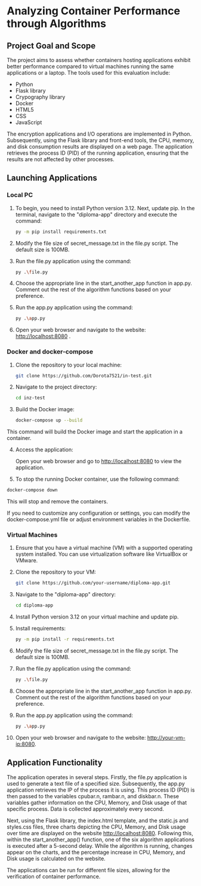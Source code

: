 # Analyzing Container Performance through Algorithms 
## Project Goal and Scope 

The project aims to assess whether containers hosting applications exhibit better performance compared to virtual machines running the same applications or a laptop. The tools used for this evaluation include:

* Python
* Flask library
* Crypography library
* Docker
* HTML5
* CSS
* JavaScript

The encryption applications and I/O operations are implemented in Python. Subsequently, using the Flask library and front-end tools, the CPU, memory, and disk consumption results are displayed on a web page. The application retrieves the process ID (PID) of the running application, ensuring that the results are not affected by other processes.


## Launching Applications 
### Local PC
1. To begin, you need to install Python version 3.12. Next, update pip. In the terminal, navigate to the "diploma-app" directory and execute the command: 
    ```bash
    py -m pip install requirements.txt
    ```

2. Modify the file size of secret_message.txt in the file.py script. The default size is 100MB.

3. Run the file.py application using the command:
    ```bash
    py .\file.py
    ```

4. Choose the appropriate line in the start_another_app function in app.py. Comment out the rest of the algorithm functions based on your preference.

5. Run the app.py application using the command:
    ```bash
    py .\app.py
    ```

6. Open your web browser and navigate to the website: [http://localhost:8080](http://localhost:8080) .


### Docker and docker-compose
1. Clone the repository to your local machine:

    ```bash
    git clone https://github.com/Dorota7521/in-test.git
    ```

2. Navigate to the project directory:

    ```bash
    cd inz-test
    ```

3. Build the Docker image:

    ```bash
    docker-compose up --build
    ```

This command will build the Docker image and start the application in a container.

4. Access the application:

    Open your web browser and go to [http://localhost:8080](http://localhost:8080) to view the application.


5. To stop the running Docker container, use the following command:

```bash
docker-compose down
```

This will stop and remove the containers.

If you need to customize any configuration or settings, you can modify the docker-compose.yml file or adjust environment variables in the Dockerfile.

### Virtual Machines
1. Ensure that you have a virtual machine (VM) with a supported operating system installed. You can use virtualization software like VirtualBox or VMware.

2. Clone the repository to your VM:

   ```bash
   git clone https://github.com/your-username/diploma-app.git

3. Navigate to the "diploma-app" directory:
    ```bash
    cd diploma-app
    ```
4. Install Python version 3.12 on your virtual machine and update pip.

5. Install requirements:
    ```bash
    py -m pip install -r requirements.txt
    ```

6. Modify the file size of secret_message.txt in the file.py script. The default size is 100MB.

7. Run the file.py application using the command:
    ```bash
    py .\file.py
    ```

8. Choose the appropriate line in the start_another_app function in app.py. Comment out the rest of the algorithm functions based on your preference.

9. Run the app.py application using the command:
    ```bash
    py .\app.py
    ```

6. Open your web browser and navigate to the website: [http://your-vm-ip:8080](http://your-vm-ip:8080).

## Application Functionality
The application operates in several steps. Firstly, the file.py application is used to generate a text file of a specified size. Subsequently, the app.py application retrieves the IP of the process it is using. This process ID (PID) is then passed to the variables cpubar.n, rambar.n, and diskbar.n. These variables gather information on the CPU, Memory, and Disk usage of that specific process. Data is collected approximately every second.

Next, using the Flask library, the index.html template, and the static.js and styles.css files, three charts depicting the CPU, Memory, and Disk usage over time are displayed on the website [http://localhost:8080](http://localhost:8080). Following this, within the start_another_app() function, one of the six algorithm applications is executed after a 5-second delay. While the algorithm is running, changes appear on the charts, and the percentage increase in CPU, Memory, and Disk usage is calculated on the website.

The applications can be run for different file sizes, allowing for the verification of container performance.
